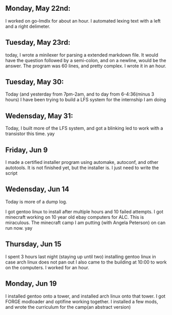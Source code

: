 ## Monday, May 22nd:
I worked on go-lmdlx for about an hour. I automated lexing text with a left and a right delimeter. 
## Tuesday, May 23rd:
today, I wrote a minilexer for parsing a extended markdown file. It would have the question followed by a semi-colon, and on a newline, would be the answer. The program was 60 lines, and pretty complex. I wrote it in an hour.

## Tuesday, May 30:
Today (and yesterday from 7pm-2am, and to day from 6-4:36(minus 3 hours) I have been trying to build a LFS system for the internship I am doing

## Wedensday, May 31:
Today, I built more of the LFS system, and got a blinking led to work with a transistor this time. yay

## Friday, Jun 9

I made a certified installer program using automake, autoconf, and other autotools. It is not finished yet, but the installer is. I just need to write the script

## Wedensday, Jun 14

Today is more of a dump log.

I got gentoo linux to install after multiple hours and 10 failed attempts.
I got minecraft working on 10 year old ebay computers for ALC. This is miraculous. 
The minecraft camp I am putting (with Angela Peterson) on can run now. yay

## Thursday, Jun 15

I spent 3 hours last night (staying up until two) installing gentoo linux in case arch linux does not pan out
I also came to the building at 10:00 to work on the computers. 
I worked for an hour.

## Monday, Jun 19

I installed gentoo onto a tower, and installed arch linux onto that tower. I got FORGE modloader and optifine working together. I installed a few mods, and wrote the curriculum for the camp(an abstract version)

